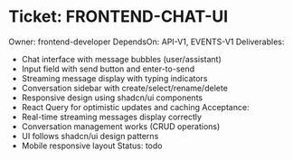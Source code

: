 # Ticket: FRONTEND-CHAT-UI
Owner: frontend-developer
DependsOn: API-V1, EVENTS-V1
Deliverables:
- Chat interface with message bubbles (user/assistant)
- Input field with send button and enter-to-send
- Streaming message display with typing indicators
- Conversation sidebar with create/select/rename/delete
- Responsive design using shadcn/ui components
- React Query for optimistic updates and caching
Acceptance:
- Real-time streaming messages display correctly
- Conversation management works (CRUD operations)
- UI follows shadcn/ui design patterns
- Mobile responsive layout
Status: todo